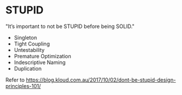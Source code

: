 # STUPID

"It’s important to not be STUPID before being SOLID."

* Singleton
* Tight Coupling
* Untestability
* Premature Optimization
* Indescriptive Naming
* Duplication

Refer to https://blog.kloud.com.au/2017/10/02/dont-be-stupid-design-principles-101/
